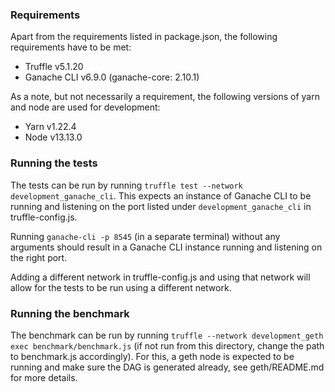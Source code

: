 ### Requirements
Apart from the requirements listed in package.json, the following requirements have to be met:
- Truffle v5.1.20
- Ganache CLI v6.9.0 (ganache-core: 2.10.1)

As a note, but not necessarily a requirement, the following versions of yarn and node are used for development:
- Yarn v1.22.4
- Node v13.13.0

### Running the tests
The tests can be run by running `truffle test --network development_ganache_cli`. This expects an instance of Ganache CLI to be running and listening on the port listed under `development_ganache_cli` in truffle-config.js. 

Running `ganache-cli -p 8545` (in a separate terminal) without any arguments should result in a Ganache CLI instance running and listening on the right port.

Adding a different network in truffle-config.js and using that network will allow for the tests to be run using a different network.

### Running the benchmark
The benchmark can be run by running `truffle --network development_geth exec benchmark/benchmark.js` (if not run from this directory, change the path to benchmark.js accordingly). For this, a geth node is expected to be running and make sure the DAG is generated already, see geth/README.md for more details.

